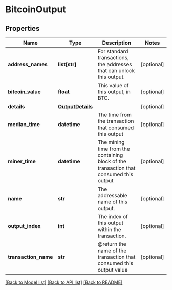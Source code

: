 # BitcoinOutput

## Properties
Name | Type | Description | Notes
------------ | ------------- | ------------- | -------------
**address_names** | **list[str]** | For standard transactions, the addresses that can unlock this output. | [optional] 
**bitcoin_value** | **float** | This value of this output, in BTC. | [optional] 
**details** | [**OutputDetails**](OutputDetails.md) |  | [optional] 
**median_time** | **datetime** | The time from the transaction that consumed this output | [optional] 
**miner_time** | **datetime** | The mining time from the containing block of the transaction that consumed this output | [optional] 
**name** | **str** | The addressable name of this output. | [optional] 
**output_index** | **int** | The index of this output within the transaction. | [optional] 
**transaction_name** | **str** | @return the name of the transaction that consumed this output value | [optional] 

[[Back to Model list]](../README.md#documentation-for-models) [[Back to API list]](../README.md#documentation-for-api-endpoints) [[Back to README]](../README.md)


